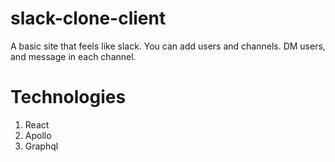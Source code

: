 # slack-clone-client

A basic site that feels like slack. You can add users and channels. DM users, and message in each channel.

# Technologies
1. React
2. Apollo
3. Graphql
